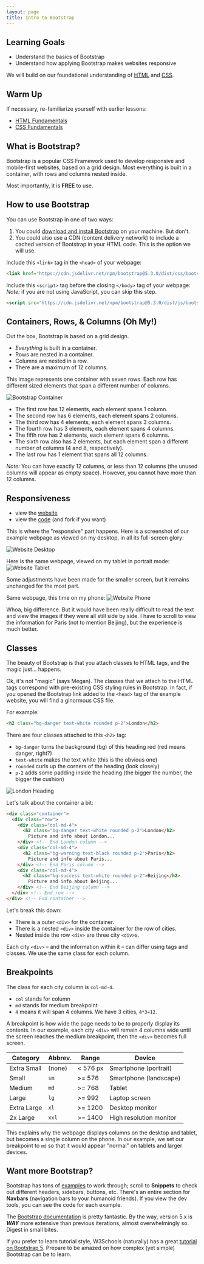 ```yaml
---
layout: page
title: Intro to Bootstrap
---
```


## Learning Goals
- Understand the basics of Bootstrap
- Understand how applying Bootstrap makes websites responsive

We will build on our foundational understanding of [HTML](/module3/lessons/week1/HTMLFundamentals) and [CSS](/module3/lessons/week1/CSSFundamentals).

## Warm Up

<section class='call-to-action' markdown='1'>

If necessary, re-familiarize yourself with earlier lessons:
* [HTML Fundamentals](/module3/lessons/week1/HTMLFundamentals)
* [CSS Fundamentals](/module3/lessons/week1/CSSFundamentals)
</section>

## What is Bootstrap?

Bootstrap is a popular CSS Framework used to develop responsive and mobile-first websites, based on a grid design. Most everything is built in a container, with rows and columns nested inside.

Most importantly, it is **FREE** to use.

## How to use Bootstrap

You can use Bootstrap in one of two ways:
1. You could [download and install Bootstrap](https://getbootstrap.com/docs/5.3/getting-started/download/) on your machine. But don't.
1. You could also use a CDN (content delivery network) to include a cached version of Bootstrap in your HTML code. This is the option we will use.

Include this `<link>` tag in the `<head>` of your webpage:
```html
<link href="https://cdn.jsdelivr.net/npm/bootstrap@5.3.0/dist/css/bootstrap.min.css" rel="stylesheet" integrity="sha384-9ndCyUaIbzAi2FUVXJi0CjmCapSmO7SnpJef0486qhLnuZ2cdeRhO02iuK6FUUVM" crossorigin="anonymous">
```

Include this `<script>` tag before the closing `</body>` tag of your webpage:
_Note:_ if you are not using JavaScript, you can skip this step.
```html
<script src="https://cdn.jsdelivr.net/npm/bootstrap@5.3.0/dist/js/bootstrap.bundle.min.js" integrity="sha384-geWF76RCwLtnZ8qwWowPQNguL3RmwHVBC9FhGdlKrxdiJJigb/j/68SIy3Te4Bkz" crossorigin="anonymous"></script>
```

## Containers, Rows, & Columns (Oh My!)

Out the box, Bootstrap is based on a grid design. 
* _Everything_ is built in a container.
* Rows are nested in a container.
* Columns are nested in a row.
* There are a maximum of 12 columns.

This image represents one container with seven rows. Each row has different sized elements that span a different number of columns.

![Bootstrap Container](/assets/images/module3/Week5/BootstrapGrid.png)

* The first row has 12 elements, each element spans 1 column.
* The second row has 6 elements, each element spans 2 columns.
* The third row has 4 elements, each element spans 3 columns.
* The fourth row has 3 elements, each element spans 4 columns.
* The fifth row has 2 elements, each element spans 6 columns.
* The sixth row also has 2 elements, but each element span a different number of columns (4 and 8, respectively).
* The last row has 1 element that spans all 12 columns.

_Note:_ You can have exactly 12 columns, or less than 12 columns (the unused columns will appear as empty space). However, you cannot have more than 12 columns.

## Responsiveness

* view the [website](https://launchbootstrap.launch-team.repl.co/)
* view the [code](https://replit.com/@launch-team/LaunchBootstrap#index.html) (and fork if you want)

This is where the "responsive" part happens. Here is a screenshot of our example webpage as viewed on my desktop, in all its full-screen glory:

![Website Desktop](/assets/images/module3/Week5/OlympicDesktop.png)

Here is the same webpage, viewed on my tablet in portrait mode:
![Website Tablet](/assets/images/module3/Week5/OlympicTablet.png)

Some adjustments have been made for the smaller screen, but it remains unchanged for the most part.

Same webpage, this time on my phone:
![Website Phone](/assets/images/module3/Week5/OlympicPhoneSmall.png)

Whoa, big difference. But it would have been really difficult to read the text and view the images if they were all still side by side. I have to scroll to view the information for Paris (not to mention Beijing), but the experience is much better.

## Classes

The beauty of Bootstrap is that you attach classes to HTML tags, and the magic just... happens.

Ok, it's not "magic" (says Megan). The classes that we attach to the HTML tags correspond with pre-existing CSS styling rules in Bootstrap. In fact, if you opened the Bootstrap link added to the `<head>` tag of the example website, you will find a ginormous CSS file.

For example:
```html
<h2 class="bg-danger text-white rounded p-2">London</h2>
```

There are four classes attached to this `<h2>` tag:
* `bg-danger` turns the background (bg) of this heading red (red means danger, right?)
* `text-white` makes the text white (this is the obvious one)
* `rounded` curls up the corners of the heading (look closely)
* `p-2` adds some padding inside the heading (the bigger the number, the bigger the cushion)

![London Heading](assets/images/module3/Week5/LondonHeader.png)

Let's talk about the container a bit:

```html
<div class="container">
  <div class="row">
    <div class="col-md-4">
      <h2 class="bg-danger text-white rounded p-2">London</h2>
        Picture and info about London...
    </div> <!-- End London column -->
    <div class="col-md-4">
      <h2 class="bg-warning text-black rounded p-2">Paris</h2>
        Picture and info about Paris...
    </div> <!-- End Paris column -->
    <div class="col-md-4">
      <h2 class="bg-success text-white rounded p-2">Beijing</h2>
        Picture and info about Beijing...
    </div> <!-- End Beijing column -->
  </div> <!-- End row -->
</div> <!-- End container -->
```

Let's break this down:
* There is a outer `<div>` for the container.
* There is a nested `<div>` inside the container for the row of cities. 
* Nested inside the row `<div>` are three city `<div>`s.

Each city `<div>` &ndash; and the information within it &ndash; can differ using tags and classes. We use the same class for each column.

## Breakpoints

The class for each city column is `col-md-4`. 
* `col` stands for column
* `md` stands for medium breakpoint
* `4` means it will span 4 columns. We have 3 cities, `4*3=12`.

A breakpoint is how wide the page needs to be to properly display its contents. In our example, each city `<div>` will remain 4 columns wide until the screen reaches the medium breakpoint, then the `<div>` becomes full screen. 

| **Category** | **Abbrev.** | **Range** | **Device**              |
|--------------|-------------|-----------|-------------------------|
| Extra Small  | (none)      | < 576 px  | Smartphone (portrait)   |
| Small        | `sm`        | >= 576    | Smartphone (landscape)  |
| Medium       | `md`        | >= 768    | Tablet |
| Large        | `lg`        | >= 992    | Laptop screen  |
| Extra Large  | `xl`        | >= 1200   | Desktop monitor |
| 2x Large     | `xxl`       | >= 1400   | High resolution monitor |

This explains why the webpage displays columns on the desktop and tablet, but becomes a single column on the phone. In our example, we set our breakpoint to `md` so that it would appear "normal" on tablets and larger devices.

## Want more Bootstrap?

Bootstrap has tons of [examples](https://getbootstrap.com/docs/5.3/examples/) to work through; scroll to **Snippets** to check out different headers, sidebars, buttons, etc. There's an entire section for **Navbars** (navigation bars to your humanoid friends). If you view the dev tools, you can see the code for each example.

The [Bootstrap documentation](https://getbootstrap.com/docs/5.3/getting-started/introduction/) is pretty fantastic. By the way, version 5.x is **_WAY_** more extensive than previous iterations, almost overwhelmingly so. Digest in small bites.

If you prefer to learn tutorial style, W3Schools (naturally) has a great [tutorial on Bootstrap 5](https://www.w3schools.com/bootstrap5/index.php). Prepare to be amazed on how complex (yet simple) Bootstrap can be to learn.